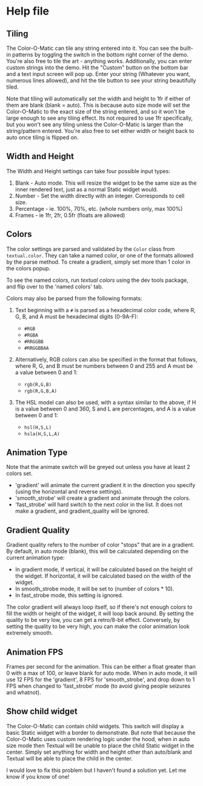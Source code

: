 # Help file

## Tiling

The Color-O-Matic can tile any string entered into it. You can see the built-in patterns by toggling the switch in the bottom right corner of the demo. You're also free to tile the art - anything works. Additionally, you can enter custom strings into the demo. Hit the "Custom" button on the bottom bar and a text input screen will pop up. Enter your string (Whatever you want, numerous lines allowed), and hit the tile button to see your string beautifully tiled.

Note that tiling will automatically set the width and height to 1fr if either of them are blank (blank = auto). This is because auto size mode will set the Color-O-Matic to the exact size of the string entered, and so it won't be large enough to see any tiling effect. Its not required to use 1fr specifically, but you won't see any tiling unless the Color-O-Matic is larger than the string/pattern entered. You're also free to set either width or height back to auto once tiling is flipped on.

## Width and Height

The Width and Height settings can take four possible input types:

1) Blank - Auto mode. This will resize the widget to be the same size as the inner rendered text, just as a normal Static widget would.
2) Number - Set the width directly with an integer. Corresponds to cell size.
3) Percentage - ie. 100%, 70%, etc. (whole numbers only, max 100%)
4) Frames - ie 1fr, 2fr, 0.5fr (floats are allowed)

## Colors

The color settings are parsed and validated by the `Color` class from `textual.color`. They can take a named color, or one of the formats allowed by the parse method. To create a gradient, simply set more than 1 color in the colors popup.

To see the named colors, run *textual colors* using the dev tools package, and flip over to the 'named colors' tab.

Colors may also be parsed from the following formats:

1) Text beginning with a `#` is parsed as a hexadecimal color code,
    where R, G, B, and A must be hexadecimal digits (0-9A-F):

    - `#RGB`
    - `#RGBA`
    - `#RRGGBB`
    - `#RRGGBBAA`

2) Alternatively, RGB colors can also be specified in the format
    that follows, where R, G, and B must be numbers between 0 and 255
    and A must be a value between 0 and 1:

    - `rgb(R,G,B)`
    - `rgb(R,G,B,A)`

3) The HSL model can also be used, with a syntax similar to the above,
    if H is a value between 0 and 360, S and L are percentages, and A
    is a value between 0 and 1:

    - `hsl(H,S,L)`
    - `hsla(H,S,L,A)`

## Animation Type

Note that the animate switch will be greyed out unless you have at least 2 colors set.

- 'gradient' will animate the current gradient it in the direction you specify (using the horizontal and reverse settings).
- 'smooth_strobe' will create a gradient and animate through the colors.
- 'fast_strobe' will hard switch to the next color in the list. It does not make a gradient, and gradient_quality will be ignored.

## Gradient Quality

Gradient quality refers to the number of color "stops" that are in a gradient. By default, in auto mode (blank), this will be calculated depending on the current animation type:

- In gradient mode, if vertical, it will be calculated based on the height of the widget. If horizontal, it will be calculated based on the width of the widget.
- In smooth_strobe mode, it will be set to (number of colors * 10).
- In fast_strobe mode, this setting is ignored.

The color gradient will always loop itself, so if there's not enough colors to fill the width or height of the widget, it will loop back around. By setting the quality to be very low, you can get a retro/8-bit effect. Conversely, by setting the quality to be very high, you can make the color animation look extremely smooth.

## Animation FPS

Frames per second for the animation. This can be either a float greater than 0 with a max of 100, or leave blank for auto mode. When in auto mode, it will use 12 FPS for the 'gradient', 8 FPS for 'smooth_strobe', and drop down to 1 FPS when changed to 'fast_strobe' mode (to avoid giving people seizures and whatnot).

## Show child widget

The Color-O-Matic can contain child widgets. This switch will display a basic Static widget with a border to demonstrate. But note that because the Color-O-Matic uses custom rendering logic under the hood, when in auto size mode then Textual will be unable to place the child Static widget in the center. Simply set anything for width and height other than auto/blank and Textual will be able to place the child in the center.

I would love to fix this problem but I haven't found a solution yet. Let me know if you know of one!
